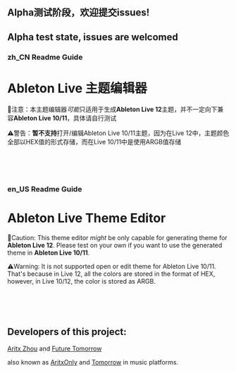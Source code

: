 ## Alpha测试阶段，欢迎提交issues! <br>
## Alpha test state, issues are welcomed <br>

### zh_CN Readme Guide
# Ableton Live 主题编辑器
🚨注意：本主题编辑器*可能*只适用于生成**Ableton Live 12**主题，并不一定向下兼容**Ableton Live 10/11**，具体请自行测试

⚠️警告：**暂不支持**打开/编辑Ableton Live 10/11主题，因为在Live 12中，主题颜色全部以HEX值的形式存储，而在Live 10/11中是使用ARGB值存储


<br><br><br>

### en_US Readme Guide
# Ableton Live Theme Editor
🚨Caution: This theme editor *might* be only capable for generating theme for **Ableton Live 12**. Please test on your own if you want to use the generated theme in **Ableton Live 10/11**.

⚠️Warning: It is not supported open or edit theme for Ableton Live 10/11. That's because in Live 12, all the colors are stored in the format of HEX, however, in Live 10/12, the color is stored as ARGB.


<br><br><br>

## Developers of this project:

[Aritx Zhou](https://github.com/AritxOnly) and [Future Tomorrow](https://github.com/FutureHasTomorrow)

also known as [AritxOnly](https://music.163.com/#/artist?id=34279798) and [Tomorrow](https://music.163.com/#/artist?id=51818451) in music platforms.
